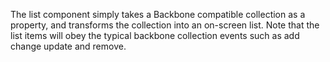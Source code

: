 The list component simply takes a Backbone compatible collection as a property, and
transforms the collection into an on-screen list.  Note that the list items will obey
the typical backbone collection events such as add change update and remove.
